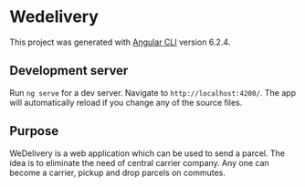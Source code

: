 # Wedelivery

This project was generated with [Angular CLI](https://github.com/angular/angular-cli) version 6.2.4.

## Development server

Run `ng serve` for a dev server. Navigate to `http://localhost:4200/`. The app will automatically reload if you change any of the source files.


## Purpose

WeDelivery is a web application which can be used to send a parcel.
The idea is to eliminate the need of central carrier company.
Any one can become a carrier, pickup and drop parcels on commutes.

